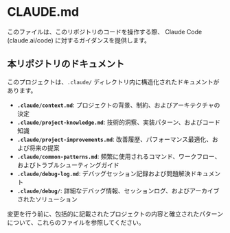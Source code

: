 # CLAUDE.md

このファイルは、このリポジトリのコードを操作する際、 Claude Code (claude.ai/code) に対するガイダンスを提供します。

## 本リポジトリのドキュメント

このプロジェクトは、`.claude/` ディレクトリ内に構造化されたドキュメントがあります。

- **`.claude/context.md`**: プロジェクトの背景、制約、およびアーキテクチャの決定
- **`.claude/project-knowledge.md`**: 技術的洞察、実装パターン、およびコード知識
- **`.claude/project-improvements.md`**: 改善履歴、パフォーマンス最適化、および将来の提案
- **`.claude/common-patterns.md`**: 頻繁に使用されるコマンド、ワークフロー、およびトラブルシューティングガイド
- **`.claude/debug-log.md`**: デバッグセッション記録および問題解決ドキュメント
- **`.claude/debug/`**: 詳細なデバッグ情報、セッションログ、およびアーカイブされたソリューション

変更を行う前に、包括的に記載されたプロジェクトの内容と確立されたパターンについて、これらのファイルを参照してください。
